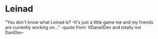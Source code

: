 # Leinad
"You don't know what Leinad is? -It's just a little game me and my friends are currently working on..."
 -quote from: VDaneilDev and totally not DaniDev-
